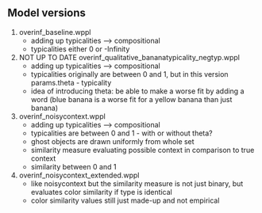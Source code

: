 ## Model versions

1. overinf_baseline.wppl
	- adding up typicalities --> compositional
	- typicalities either 0 or -Infinity
2. NOT UP TO DATE overinf\_qualitative\_bananatypicality_negtyp.wppl
	- adding up typicalities --> compositional
	- typicalities originally are between 0 and 1, but in this version params.theta - typicality
	- idea of introducing theta: be able to make a worse fit by adding a word (blue banana is a worse fit for a yellow banana than just banana)
3. overinf_noisycontext.wppl
	- adding up typicalities --> compositional
	- typicalities are between 0 and 1 - with or without theta?
	- ghost objects are drawn uniformly from whole set
	- similarity measure evaluating possible context in comparison to true context
	- similarity between 0 and 1
4. overinf\_noisycontext_extended.wppl
	- like noisycontext but the similarity measure is not just binary, but evaluates color similarity if type is identical
	- color similarity values still just made-up and not empirical

